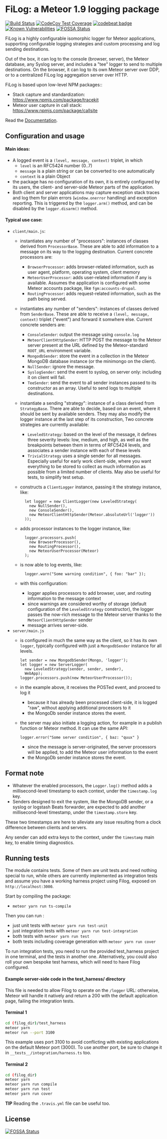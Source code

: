 FiLog: a Meteor 1.9 logging package
===================================

[![Build Status](https://travis-ci.org/fgm/filog.svg?branch=master)](https://travis-ci.org/fgm/filog)
[![CodeCov Test Coverage](https://codecov.io/gh/fgm/filog/branch/master/graph/badge.svg)](https://codecov.io/gh/fgm/filog)
[![codebeat badge](https://codebeat.co/badges/b1379317-2bc2-4059-b640-c393f3ad20ea)](https://codebeat.co/projects/github-com-fgm-filog-63ts-source_processor)
[![Known Vulnerabilities](https://snyk.io/test/github/fgm/filog/badge.svg?targetFile=package.json)](https://snyk.io/test/github/fgm/filog?targetFile=package.json)
[![FOSSA Status](https://app.fossa.io/api/projects/git%2Bgithub.com%2Ffgm%2Ffilog.svg?type=shield)](https://app.fossa.io/projects/git%2Bgithub.com%2Ffgm%2Ffilog?ref=badge_shield)

FiLog is a highly configurable isomorphic logger for Meteor applications,
supporting configurable logging strategies and custom processing and log sending
destinations.

Out of the box, it can log to the console (browser, server), the Meteor database,
any Syslog server, and includes a "tee" logger to send to multiple destinations.
On the browser, it can log to its own Meteor server over DDP, or to a
centralized FiLog log aggregation server over HTTP.

FiLog is based upon low-level NPM packages::

* Stack capture and standardization: https://www.npmjs.com/package/tracekit
* Meteor user capture in call stack: https://www.npmjs.com/package/callsite

Read the [Documentation](https://fgm.github.io/filog).


Configuration and usage
-----------------------

#### Main ideas:

* A logged event is a `(level, message, context)` triplet, in which
    * `level` is an RFC5424 number (0..7)
    * `message` is a plain string or can be converted to one automatically
    * `context` is a plain Object
* the package has no configuration of its own, it is entirely
  configured by its users, the client- and server-side Meteor parts of the
  application.
* Both client and server applications may capture exception stack traces and log
  them for plain errors (`window.onerror` handling) and exception reporting.
  This is triggered by the `logger.arm()` method, and can be disabled by the
  `logger.disarm()` method.

#### Typical use case:

- `client/main.js`:
  - instantiates any number of "processors": instances of classes derived from
    `ProcessorBase`. These are able to add information to a message on its way
    to the logging destination. Current concrete processors are:
    - `BrowserProcessor`: adds browser-related information, such as user
      agent, platform, operating system, client memory
    - `MeteorUserProcessor`: adds user-related information if any is
      available. Assumes the application is configured with some Meteor
      accounts package, like `fgm:accounts-drupal`.
    - `RoutingProcessor`: adds request-related information, such as the
      path being served.
  - instantiates any number of "senders": instances of classes derived from
    `SenderBase`. These are able to receive a `(level, message, context)`
    triplet ("event") and forward it somwhere else. Current concrete senders
    are:
    - `ConsoleSender`: output the message using `console.log`
    - `MeteorClientHttpSender`: HTTP POST the message to the Meteor server
      present at the URL defined by the Meteor-standard `ROOT_URL`
      environment variable.
    - `MongodbSender`: store the event in a collection in the Meteor MongoDB
      database instance (or the minimongo on the client).
    - `NullSender`: ignore the message.
    - `SyslogSender`: send the event to syslog, on server only: including it on
      client will fail.
    - `TeeSender`: send the event to all sender instances passed to its 
      constructor as an array. Useful to send logs to multiple destinations.
  - instantiate a sending "strategy": instance of a class derived from
    `StrategyBase`. There are able to decide, based on an event, where it
    should be sent by available senders. They may also modify the logger
    instance at the last step of its construction, Two concrete strategies are
    currently available:
    - `LeveledStrategy`: based on the level of the message, it defines three
      severity levels: low, medium, and high, as well as the breakpoints
      between them in terms of RFC5424 levels, and associates a sender
      instance with each of these levels
    - `TrivialStrategy` uses a single sender for all messages. Especially useful 
      for early work client-side, where you want everything to be stored to 
      collect as much information as possible from a limited number of clients.
      May also be useful for tests, to simplify test setup.
  - constructs a `ClientLogger` instance, passing it the strategy instance, like:

          let logger = new ClientLogger(new LeveledStrategy(
            new NullSender(),
            new ConsoleSender(),
            new MeteorClientHttpSender(Meteor.absoluteUrl('logger'))
          ));

  - adds processor instances to the logger instance, like:

          logger.processors.push(
            new BrowserProcessor(),
            new RoutingProcessor(),
            new MeteorUserProcessor(Meteor)
          );

  - is now able to log events, like:

          logger.warn("Some warning condition", { foo: "bar" });

  - with this configuration:
    - logger applies processors to add browser, user, and routing information
      to the message context
    - since warnings are considered worthy of storage (default configuration
      of the `LeveledStrategy` constructor), the logger passes the now-rich
      message to the Meteor server thanks to the `MeteorClientHttpSender`
      sender
    - message arrives server-side.
- `server/main.js`
  - is configured in much the same way as the client, so it has its own `logger`,
    typically configured with just a `MongodbSender` instance for all levels.

        let sender = new MongodbSender(Mongo, 'logger');
        let logger = new ServerLogger(
          new LeveledStrategy(sender, sender, sender),
          WebApp);
        logger.processors.push(new MeteorUserProcessor());

  - in the example above, it receives the POSTed event, and proceed to log it
    - because it has already been processed client-side, it is logged "raw",
      without applying additional processors to it
    - the MongoDb sender instance stores the event.
  - the server may also initiate a logging action, for example in a publish
    function or Meteor method. It can use the same API:

        logger.error("Some server condition", { baz: "quux" }

    - since the message is server-originated, the server processors will be
      applied, to add the Meteor user information to the event
    - the MongoDb sender instance stores the event.


Format note
-----------

- Whatever the enabled processors, the `Logger.log()` method adds a
  millisecond-level timestamp to each context, under the `timestamp.log` key.
- Senders designed to exit the system, like the MongoDB sender, or a syslog or
  logstash Beats forwarder, are expected to add another millisecond-level 
  timestamp, under the `timestamp.store` key.

These two timestamps are here to alleviate any issue resulting from a clock
difference between clients and servers.

Any sender can add extra keys to the context, under the `timestamp` main key,
to enable timing diagnostics.


Running tests
-------------

The module contains tests. Some of them are unit tests and need nothing special
to run, while others are currently implemented as integration tests and assume
you have a working harness project using Filog, exposed on 
`http://localhost:3000`.

Start by compiling the package:

* `meteor yarn run ts-compile`

Then you can run :

* just unit tests with `meteor yarn run test-unit` 
* just integration tests with `meteor yarn run test-integration`
* both tests with `meteor yarn run test`
* both tests including coverage generation with `meteor yarn run cover`
 
To run integration tests, you need to run the provided test_harness project in
one terminal, and the tests in another one. Alternatively, you could also roll
your own bespoke test harness, which will need to have Filog configured.


#### Example server-side code in the test_harness/ directory

This file is needed to allow Filog to operate on the `/logger` URL: otherwise, 
Meteor will handle it natively and return a 200 with the default application 
page, failing the integration tests.


#### Terminal 1

```bash
cd (filog_dir)/test_harness
meteor yarn
meteor run --port 3100
```

This example uses port 3100 to avoid conflicting with existing applications on
the default Meteor port (3000). To use another port, be sure to change it in 
`__tests__/integration/harness.ts` too.


#### Terminal 2

```bash
cd (filog_dir)
meteor yarn
meteor yarn run compile
meteor yarn run test
meteor yarn run cover
```

**TIP** Reading the `.travis.yml` file can be useful too.


## License
[![FOSSA Status](https://app.fossa.io/api/projects/git%2Bgithub.com%2Ffgm%2Ffilog.svg?type=large)](https://app.fossa.io/projects/git%2Bgithub.com%2Ffgm%2Ffilog?ref=badge_large)

